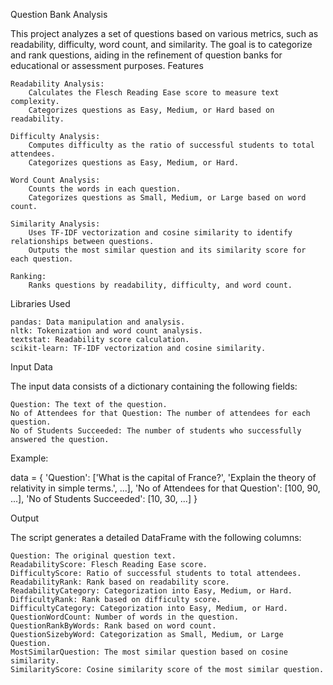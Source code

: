 Question Bank Analysis

This project analyzes a set of questions based on various metrics, such as readability, difficulty, word count, and similarity. The goal is to categorize and rank questions, aiding in the refinement of question banks for educational or assessment purposes.
Features

    Readability Analysis:
        Calculates the Flesch Reading Ease score to measure text complexity.
        Categorizes questions as Easy, Medium, or Hard based on readability.

    Difficulty Analysis:
        Computes difficulty as the ratio of successful students to total attendees.
        Categorizes questions as Easy, Medium, or Hard.

    Word Count Analysis:
        Counts the words in each question.
        Categorizes questions as Small, Medium, or Large based on word count.

    Similarity Analysis:
        Uses TF-IDF vectorization and cosine similarity to identify relationships between questions.
        Outputs the most similar question and its similarity score for each question.

    Ranking:
        Ranks questions by readability, difficulty, and word count.

Libraries Used

    pandas: Data manipulation and analysis.
    nltk: Tokenization and word count analysis.
    textstat: Readability score calculation.
    scikit-learn: TF-IDF vectorization and cosine similarity.

Input Data

The input data consists of a dictionary containing the following fields:

    Question: The text of the question.
    No of Attendees for that Question: The number of attendees for each question.
    No of Students Succeeded: The number of students who successfully answered the question.

Example:

data = {
    'Question': ['What is the capital of France?', 'Explain the theory of relativity in simple terms.', ...],
    'No of Attendees for that Question': [100, 90, ...],
    'No of Students Succeeded': [10, 30, ...]
}

Output

The script generates a detailed DataFrame with the following columns:

    Question: The original question text.
    ReadabilityScore: Flesch Reading Ease score.
    DifficultyScore: Ratio of successful students to total attendees.
    ReadabilityRank: Rank based on readability score.
    ReadabilityCategory: Categorization into Easy, Medium, or Hard.
    DifficultyRank: Rank based on difficulty score.
    DifficultyCategory: Categorization into Easy, Medium, or Hard.
    QuestionWordCount: Number of words in the question.
    QuestionRankByWords: Rank based on word count.
    QuestionSizebyWord: Categorization as Small, Medium, or Large Question.
    MostSimilarQuestion: The most similar question based on cosine similarity.
    SimilarityScore: Cosine similarity score of the most similar question.
